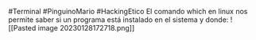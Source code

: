 #Terminal #PinguinoMario #HackingEtico 
El comando which en linux nos permite saber si un programa está instalado en el sistema y donde:
![[Pasted image 20230128172718.png]]
